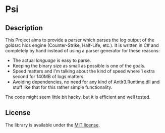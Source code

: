 Psi
===

Description
-----------

This Project aims to provide a parser which parses the log output of the goldsrc hlds engine (Counter-Strike, Half-Life, etc.).
It is written in C# and completely by hand instead of using a parser generator for these reasons:

* The actual *language* is easy to parse.
* Keeping the binary size as small as possible is one of the goals.
* Speed matters and I'm talking about the kind of speed where 1 extra second for 140MB of logs matters.
* Avoiding dependencies, no need for any kind of Antlr3.Runtime.dll and stuff like that for this rather simple functionality.

The code might seem little bit hacky, but it is efficient and well tested.

License
-------

The library is available under the [MIT license](http://en.wikipedia.org/wiki/MIT_License).
